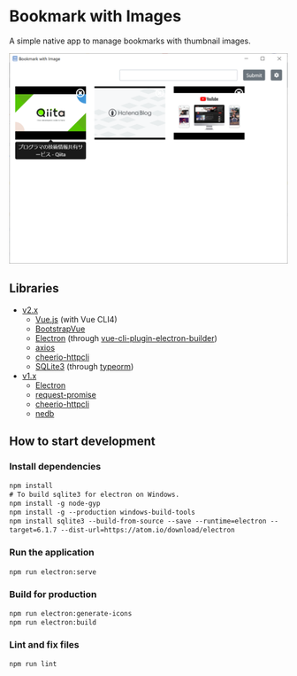 # Bookmark with Images

A simple native app to manage bookmarks with thumbnail images.

<img src="assets/screenshot.png" alt="screenshot" style="zoom:50%;" />

## Libraries

* [v2.x](https://github.com/unhurried/bookmark-with-image/blob/v2.0.0/README.md)
  * [Vue.js](https://jp.vuejs.org/index.html) (with Vue CLI4)
  * [BootstrapVue](https://bootstrap-vue.js.org/)
  * [Electron](https://www.electronjs.org/) (through [vue-cli-plugin-electron-builder](https://github.com/nklayman/vue-cli-plugin-electron-builder))
  * [axios](https://github.com/axios/axios)
  * [cheerio-httpcli ](https://www.npmjs.com/package/cheerio-httpcli)
  * [SQLite3](https://www.sqlite.org/index.html) (through [typeorm](https://typeorm.io/))
* [v1.x](https://github.com/unhurried/bookmark-with-image/blob/v1.0.0/README.md)
  * [Electron](https://electronjs.org/)
  * [request-promise](https://www.npmjs.com/package/request-promise)
  * [cheerio-httpcli](https://www.npmjs.com/package/cheerio-httpcli)
  * [nedb](https://github.com/louischatriot/nedb)

## How to start development

### Install dependencies

```shell
npm install
# To build sqlite3 for electron on Windows.
npm install -g node-gyp
npm install -g --production windows-build-tools
npm install sqlite3 --build-from-source --save --runtime=electron --target=6.1.7 --dist-url=https://atom.io/download/electron
```

### Run the application
```
npm run electron:serve
```

### Build for production
```
npm run electron:generate-icons
npm run electron:build
```

### Lint and fix files
```
npm run lint
```
